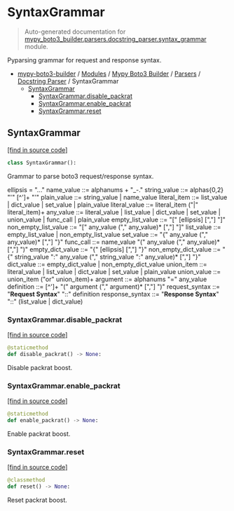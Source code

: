 # SyntaxGrammar

> Auto-generated documentation for [mypy_boto3_builder.parsers.docstring_parser.syntax_grammar](https://github.com/youtype/mypy_boto3_builder/blob/main/mypy_boto3_builder/parsers/docstring_parser/syntax_grammar.py) module.

Pyparsing grammar for request and response syntax.

- [mypy-boto3-builder](../../../README.md#mypy_boto3_builder) / [Modules](../../../MODULES.md#mypy-boto3-builder-modules) / [Mypy Boto3 Builder](../../index.md#mypy-boto3-builder) / [Parsers](../index.md#parsers) / [Docstring Parser](index.md#docstring-parser) / SyntaxGrammar
    - [SyntaxGrammar](#syntaxgrammar)
        - [SyntaxGrammar.disable_packrat](#syntaxgrammardisable_packrat)
        - [SyntaxGrammar.enable_packrat](#syntaxgrammarenable_packrat)
        - [SyntaxGrammar.reset](#syntaxgrammarreset)

## SyntaxGrammar

[[find in source code]](https://github.com/youtype/mypy_boto3_builder/blob/main/mypy_boto3_builder/parsers/docstring_parser/syntax_grammar.py#L19)

```python
class SyntaxGrammar():
```

Grammar to parse boto3 request/response syntax.

ellipsis = "..."
name_value ::= alphanums + "_-."
string_value ::= alphas{0,2} "'"  [^']+  "'"
plain_value ::= string_value | name_value
literal_item ::= list_value | dict_value | set_value | plain_value
literal_value ::= literal_item ("|" literal_item)+
any_value ::= literal_value | list_value | dict_value | set_value | union_value | func_call | plain_value
empty_list_value ::= "[" [ellipsis] [","] "]"
non_empty_list_value ::= "[" any_value ("," any_value)* [","] "]"
list_value ::= empty_list_value | non_empty_list_value
set_value ::= "{" any_value ("," any_value)* [","] "}"
func_call ::= name_value "(" any_value ("," any_value)* [","] ")"
empty_dict_value ::= "{" [ellipsis] [","] "}"
non_empty_dict_value ::= "{" string_value ":" any_value ("," string_value ":" any_value)* [","] "}"
dict_value ::= empty_dict_value | non_empty_dict_value
union_item ::= literal_value | list_value | dict_value | set_value | plain_value
union_value ::= union_item ("or" union_item)+
argument ::= alphanums "=" any_value
definition ::= [^']+ "(" argument ("," argument)* [","] ")"
request_syntax ::= "**Request Syntax**" "::" definition
response_syntax ::= "**Response Syntax**" "::" (list_value | dict_value)

### SyntaxGrammar.disable_packrat

[[find in source code]](https://github.com/youtype/mypy_boto3_builder/blob/main/mypy_boto3_builder/parsers/docstring_parser/syntax_grammar.py#L146)

```python
@staticmethod
def disable_packrat() -> None:
```

Disable packrat boost.

### SyntaxGrammar.enable_packrat

[[find in source code]](https://github.com/youtype/mypy_boto3_builder/blob/main/mypy_boto3_builder/parsers/docstring_parser/syntax_grammar.py#L139)

```python
@staticmethod
def enable_packrat() -> None:
```

Enable packrat boost.

### SyntaxGrammar.reset

[[find in source code]](https://github.com/youtype/mypy_boto3_builder/blob/main/mypy_boto3_builder/parsers/docstring_parser/syntax_grammar.py#L132)

```python
@classmethod
def reset() -> None:
```

Reset packrat boost.
